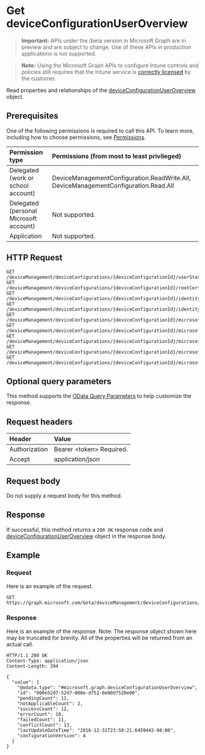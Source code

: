 ﻿# Get deviceConfigurationUserOverview

> **Important:** APIs under the /beta version in Microsoft Graph are in preview and are subject to change. Use of these APIs in production applications is not supported.

> **Note:** Using the Microsoft Graph APIs to configure Intune controls and policies still requires that the Intune service is [correctly licensed](https://go.microsoft.com/fwlink/?linkid=839381) by the customer.

Read properties and relationships of the [deviceConfigurationUserOverview](../resources/intune_deviceconfig_deviceconfigurationuseroverview.md) object.
## Prerequisites
One of the following permissions is required to call this API. To learn more, including how to choose permissions, see [Permissions](/graph/permissions_reference).

|Permission type|Permissions (from most to least privileged)|
|:---|:---|
|Delegated (work or school account)|DeviceManagementConfiguration.ReadWrite.All, DeviceManagementConfiguration.Read.All|
|Delegated (personal Microsoft account)|Not supported.|
|Application|Not supported.|

## HTTP Request
<!-- {
  "blockType": "ignored"
}
-->
``` http
GET /deviceManagement/deviceConfigurations/{deviceConfigurationId}/userStatusOverview
GET /deviceManagement/deviceConfigurations/{deviceConfigurationId}/rootCertificate/userStatusOverview
GET /deviceManagement/deviceConfigurations/{deviceConfigurationId}/identityCertificate/userStatusOverview
GET /deviceManagement/deviceConfigurations/{deviceConfigurationId}/identityCertificate/rootCertificate/userStatusOverview
GET /deviceManagement/deviceConfigurations/{deviceConfigurationId}/microsoft.graph.iosScepCertificateProfile/rootCertificate/userStatusOverview
GET /deviceManagement/deviceConfigurations/{deviceConfigurationId}/microsoft.graph.macOSScepCertificateProfile/rootCertificate/userStatusOverview
GET /deviceManagement/deviceConfigurations/{deviceConfigurationId}/microsoft.graph.windowsPhone81VpnConfiguration/identityCertificate/userStatusOverview
GET /deviceManagement/deviceConfigurations/{deviceConfigurationId}/microsoft.graph.windowsWifiEnterpriseEAPConfiguration/identityCertificateForClientAuthentication/userStatusOverview
GET /deviceManagement/deviceConfigurations/{deviceConfigurationId}/microsoft.graph.windowsWifiEnterpriseEAPConfiguration/rootCertificatesForServerValidation/{windows81TrustedRootCertificateId}/userStatusOverview
```

## Optional query parameters
This method supports the [OData Query Parameters](https://developer.microsoft.com/graph/docs/concepts/query_parameters) to help customize the response.
## Request headers
|Header|Value|
|:---|:---|
|Authorization|Bearer &lt;token&gt; Required.|
|Accept|application/json|

## Request body
Do not supply a request body for this method.

## Response
If successful, this method returns a `200 OK` response code and [deviceConfigurationUserOverview](../resources/intune_deviceconfig_deviceconfigurationuseroverview.md) object in the response body.

## Example
### Request
Here is an example of the request.
``` http
GET https://graph.microsoft.com/beta/deviceManagement/deviceConfigurations/{deviceConfigurationId}/userStatusOverview
```

### Response
Here is an example of the response. Note: The response object shown here may be truncated for brevity. All of the properties will be returned from an actual call.
``` http
HTTP/1.1 200 OK
Content-Type: application/json
Content-Length: 394

{
  "value": {
    "@odata.type": "#microsoft.graph.deviceConfigurationUserOverview",
    "id": "000e52d7-52d7-000e-d752-0e00d7520e00",
    "pendingCount": 12,
    "notApplicableCount": 2,
    "successCount": 12,
    "errorCount": 10,
    "failedCount": 11,
    "conflictCount": 13,
    "lastUpdateDateTime": "2016-12-31T23:58:21.6459442-08:00",
    "configurationVersion": 4
  }
}
```





